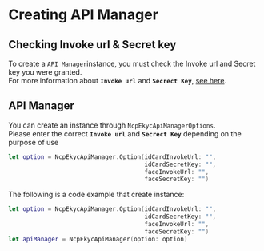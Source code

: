 # Creating API Manager

## Checking Invoke url & Secret key

To create a `API Manager`instance,  you must check the Invoke url and Secret key you were granted.<br>For more information about **`Invoke url`** and **`Secrect Key`**, [see here](https://guide-fin.ncloud-docs.com/docs/ko/clovaekyc-apigateway).

## API Manager

You can create an instance through `NcpEkycApiManagerOptions`. <br>Please enter the correct  **`Invoke url`** and **`Secrect Key`** depending on the purpose of use

```swift
let option = NcpEkycApiManager.Option(idCardInvokeUrl: "",
                                      idCardSecretKey: "",
                                      faceInvokeUrl: "",
                                      faceSecretKey: "")
```


The following is a code example that create instance:

```swift
let option = NcpEkycApiManager.Option(idCardInvokeUrl: "",
                                      idCardSecretKey: "",
                                      faceInvokeUrl: "",
                                      faceSecretKey: "")
let apiManager = NcpEkycApiManager(option: option)
```
